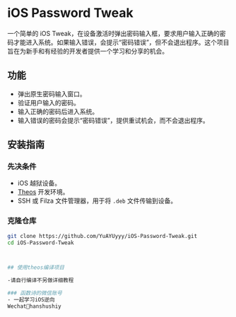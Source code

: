 # iOS Password Tweak

一个简单的 iOS Tweak，在设备激活时弹出密码输入框，要求用户输入正确的密码才能进入系统。如果输入错误，会提示“密码错误”，但不会退出程序。这个项目旨在为新手和有经验的开发者提供一个学习和分享的机会。

## 功能

- 弹出原生密码输入窗口。
- 验证用户输入的密码。
- 输入正确的密码后进入系统。
- 输入错误的密码会提示“密码错误”，提供重试机会，而不会退出程序。

## 安装指南

### 先决条件

- iOS 越狱设备。
- [Theos](https://theos.dev/) 开发环境。
- SSH 或 Filza 文件管理器，用于将 `.deb` 文件传输到设备。

### 克隆仓库

   ```bash
   git clone https://github.com/YuAYUyyy/iOS-Password-Tweak.git
   cd iOS-Password-Tweak



## 使用theos编译项目

-请自行编译不另做详细教程

### 函数诗的微信账号
- 一起学习iOS逆向
   Wechat🙋hanshushiy